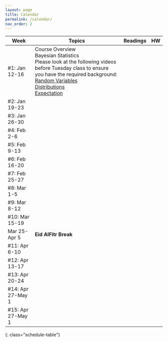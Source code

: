 ```yaml
---
layout: page
title: Calendar
permalink: /calendar/
nav_order: 2
---
```

| Week              | Topics                                                                    | Readings | HW |
|-------------------|---------------------------------------------------------------------------|----------|----|
| #1: Jan 12-16     | Course Overview<br />Bayesian Statistics<br />Please look at the following videos before Tuesday class to ensure you have the required background: <br />[Random Variables](https://www.youtube.com/watch?v=ijX8Xs0OaAs)<br />[Distributions](https://www.youtube.com/watch?v=X7ePpI4qgTQ)<br />[Expectation](https://www.youtube.com/watch?v=z4qv272LSKw) |          |    |
| #2: Jan 19-23 |                                                                                            |          |     |
| #3: Jan 26-30       |                            			                                    |          |      |
| #4: Feb 2-6      |                                                                           |          |    |
| #5: Feb 9-13     |                                                                           |          |    |
| #6: Feb 16-20     |                                                                           |          |        |
| #7: Feb 25-27       |                                                                           |          |        |
| #8: Mar 1-5      |                                                                           |          |    |
| #9: Mar 8-12     |                                                                           |          |        |
| #10: Mar 15-19    |                                                                           |          |        |
|  Mar 25-Apr 5| **Eid AlFitr Break**| | |
| #11: Apr 6-10 |                                                                           |          |        |
| #12: Apr 13-17      |                                                                           |          |        |
| #13: Apr 20-24    |                                      							            |          |        |
| #14: Apr 27-May 1   |                                                                           |          |        |
| #15: Apr 27-May 1 | | | |
{: class="schedule-table"}
